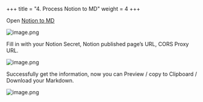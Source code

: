 +++
title = "4. Process Notion to MD"
weight = 4
+++


Open [Notion to MD](https://notion-to-md.bamidev.com/)


![image.png](/images/002-ii-level-1-notion-to-md/001-1-setup-notion-integration/004-2-setup-notion-page/11-265482-image.png)


Fill in with your Notion Secret, Notion published page’s URL, CORS Proxy URL.


![image.png](/images/002-ii-level-1-notion-to-md/001-1-setup-notion-integration/004-2-setup-notion-page/11-494699-image.png)


Successfully get the information, now you can Preview / copy to Clipboard / Download your Markdown.


![image.png](/images/002-ii-level-1-notion-to-md/001-1-setup-notion-integration/004-2-setup-notion-page/11-551153-image.png)



